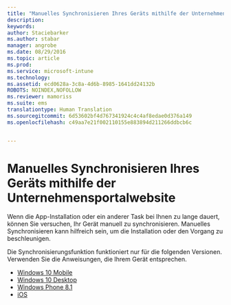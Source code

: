```yaml
---
title: "Manuelles Synchronisieren Ihres Geräts mithilfe der Unternehmensportalwebsite | Microsoft Intune"
description: 
keywords: 
author: Staciebarker
ms.author: stabar
manager: angrobe
ms.date: 08/29/2016
ms.topic: article
ms.prod: 
ms.service: microsoft-intune
ms.technology: 
ms.assetid: ecd0628a-3c8a-4d6b-8985-1641dd24132b
ROBOTS: NOINDEX,NOFOLLOW
ms.reviewer: mamoriss
ms.suite: ems
translationtype: Human Translation
ms.sourcegitcommit: 6d53602bf4d767341924c4c4af8edae0d376a149
ms.openlocfilehash: c49aa7e21f002110155e883894d211266ddbcb6c


---
```



# Manuelles Synchronisieren Ihres Geräts mithilfe der Unternehmensportalwebsite

Wenn die App-Installation oder ein anderer Task bei Ihnen zu lange dauert, können Sie versuchen, Ihr Gerät manuell zu synchronisieren. Manuelles Synchronisieren kann hilfreich sein, um die Installation oder den Vorgang zu beschleunigen.

Die Synchronisierungsfunktion funktioniert nur für die folgenden Versionen. Verwenden Sie die Anweisungen, die Ihrem Gerät entsprechen.

* [Windows 10 Mobile](sync-your-device-manually-windows.md#windows-10-mobile)
* [Windows 10 Desktop](sync-your-device-manually-windows.md#windows-10-desktop)
* [Windows Phone 8.1](sync-your-device-manually-windows.md#windows-phone-8-1)
* [iOS](sync-your-device-manually-ios.md)



<!--HONumber=Oct16_HO2-->


